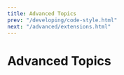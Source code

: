 ```yaml
---
title: Advanced Topics
prev: "/developing/code-style.html"
next: "/advanced/extensions.html"
---
```


# Advanced Topics

